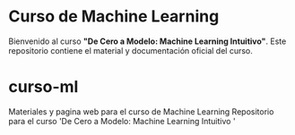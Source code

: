 # Curso de Machine Learning 
Bienvenido al curso **"De Cero a Modelo: Machine Learning Intuitivo"**.
Este repositorio contiene el material y documentación oficial del curso.
# curso-ml
Materiales y pagina web para el curso de Machine Learning
Repositorio para el curso 'De Cero a Modelo: Machine Learning Intuitivo '
